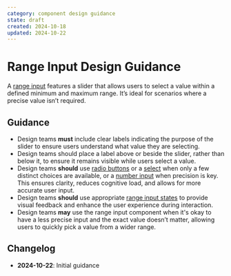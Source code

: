 ```yaml
---
category: component design guidance
state: draft
created: 2024-10-18
updated: 2024-10-22
---
```


# Range Input Design Guidance

A [range input](https://clarity.design/documentation/range) features a slider that allows users to select a value within a defined minimum and maximum range. It’s ideal for scenarios where a precise value isn’t required.

## Guidance

- Design teams **must** include clear labels indicating the purpose of the slider to ensure users understand what value they are selecting.
- Design teams should place a label above or beside the slider, rather than below it, to ensure it remains visible while users select a value.
- Design teams **should** use [radio buttons](https://clarity.design/documentation/radio) or a [select](https://clarity.design/documentation/select) when only a few distinct choices are available, or a [number input](https://clarity.design/documentation/input) when precision is key. This ensures clarity, reduces cognitive load, and allows for more accurate user input.
- Design teams **should** use appropriate [range input states](https://clarity.design/documentation/range#states) to provide visual feedback and enhance the user experience during interaction.
- Design teams **may** use the range input component when it's okay to have a less precise input and the exact value doesn’t matter, allowing users to quickly pick a value from a wider range.

## Changelog

- **2024-10-22**: Initial guidance
